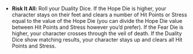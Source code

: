 - **Risk It All:** Roll your Duality Dice. If the Hope Die is higher, your character stays on their feet and clears a number of Hit Points or Stress equal to the value of the Hope Die (you can divide the Hope Die value between Hit Points and Stress however you’d prefer). If the Fear Die is higher, your character crosses through the veil of death. If the Duality Dice show matching results, your character stays up and clears all Hit Points and Stress.  